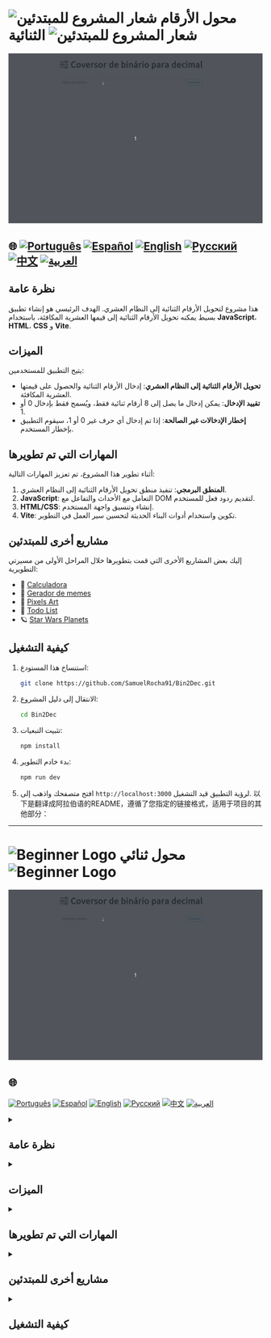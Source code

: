 # ![شعار المشروع للمبتدئين](https://img.icons8.com/emoji/48/000000/star-emoji.png) محول الأرقام الثنائية ![شعار المشروع للمبتدئين](https://img.icons8.com/emoji/48/000000/star-emoji.png)

![عرض توضيحي](./gifs/conversor.gif)

## 🌐 [![Português](https://img.shields.io/badge/Português-green)](https://github.com/SamuelRocha91/Bin2Dec/blob/main/README.md) [![Español](https://img.shields.io/badge/Español-yellow)](https://github.com/SamuelRocha91/Bin2Dec/blob/main/README_es.md) [![English](https://img.shields.io/badge/English-blue)](https://github.com/SamuelRocha91/Bin2Dec/blob/main/README_en.md) [![Русский](https://img.shields.io/badge/Русский-lightgrey)](https://github.com/SamuelRocha91/Bin2Dec/blob/main/README_ru.md) [![中文](https://img.shields.io/badge/中文-red)](https://github.com/SamuelRocha91/Bin2Dec/blob/main/README_ch.md) [![العربية](https://img.shields.io/badge/العربية-orange)](https://github.com/SamuelRocha91/Bin2Dec/blob/main/README_ar.md)
## نظرة عامة

هذا مشروع لتحويل الأرقام الثنائية إلى النظام العشري. الهدف الرئيسي هو إنشاء تطبيق بسيط يمكنه تحويل الأرقام الثنائية إلى قيمها العشرية المكافئة، باستخدام **JavaScript**، **HTML**، **CSS** و **Vite**.

## الميزات

يتيح التطبيق للمستخدمين:

- **تحويل الأرقام الثنائية إلى النظام العشري**: إدخال الأرقام الثنائية والحصول على قيمتها العشرية المكافئة.
- **تقييد الإدخال**: يمكن إدخال ما يصل إلى 8 أرقام ثنائية فقط، ويُسمح فقط بإدخال 0 أو 1.
- **إخطار الإدخالات غير الصالحة**: إذا تم إدخال أي حرف غير 0 أو 1، سيقوم التطبيق بإخطار المستخدم.

## المهارات التي تم تطويرها

أثناء تطوير هذا المشروع، تم تعزيز المهارات التالية:

1. **المنطق البرمجي**: تنفيذ منطق تحويل الأرقام الثنائية إلى النظام العشري.
2. **JavaScript**: التعامل مع الأحداث والتفاعل مع DOM لتقديم ردود فعل للمستخدم.
3. **HTML/CSS**: إنشاء وتنسيق واجهة المستخدم.
4. **Vite**: تكوين واستخدام أدوات البناء الحديثة لتحسين سير العمل في التطوير.

## مشاريع أخرى للمبتدئين

إليك بعض المشاريع الأخرى التي قمت بتطويرها خلال المراحل الأولى من مسيرتي التطويرية:

- 🧮 [Calculadora](https://github.com/SamuelRocha91/calculator/blob/main/README_ar.md)
- 🦖 [Gerador de memes](https://github.com/SamuelRocha91/memeGenerator/blob/main/README_ar.md)
- 🎨 [Pixels Art](https://github.com/SamuelRocha91/PixelsArt/blob/main/README_ar.md)
- 📝 [Todo List](https://github.com/SamuelRocha91/TodoList/blob/main/README_ar.md)
- 🪐 [Star Wars Planets](https://github.com/SamuelRocha91/javascriptStarWarsPlanets)

## كيفية التشغيل

1. استنساخ هذا المستودع:
   ```bash
   git clone https://github.com/SamuelRocha91/Bin2Dec.git
   ```
2. الانتقال إلى دليل المشروع:
   ```bash
   cd Bin2Dec
   ```
3. تثبيت التبعيات:
   ```bash
   npm install
   ```
4. بدء خادم التطوير:
   ```bash
   npm run dev
   ```
5. افتح متصفحك واذهب إلى `http://localhost:3000` لرؤية التطبيق قيد التشغيل.
以下是翻译成阿拉伯语的README，遵循了您指定的链接格式，适用于项目的其他部分：

---

# <img src="https://cdn-icons-png.flaticon.com/128/5701/5701867.png" alt="Beginner Logo" width="52" height="30" /> محول ثنائي <img src="https://cdn-icons-png.flaticon.com/128/5701/5701867.png" alt="Beginner Logo" width="52" height="30" />

![عرض](./gifs/conversor.gif)

## 🌐 
[![Português](https://img.shields.io/badge/Português-green)](https://github.com/SamuelRocha91/Bin2Dec/blob/main/README.md) 
[![Español](https://img.shields.io/badge/Español-yellow)](https://github.com/SamuelRocha91/Bin2Dec/blob/main/README_es.md) 
[![English](https://img.shields.io/badge/English-blue)](https://github.com/SamuelRocha91/Bin2Dec/blob/main/README_en.md) 
[![Русский](https://img.shields.io/badge/Русский-lightgrey)](https://github.com/SamuelRocha91/Bin2Dec/blob/main/README_ru.md) 
[![中文](https://img.shields.io/badge/中文-red)](https://github.com/SamuelRocha91/Bin2Dec/blob/main/README_ch.md) 
[![العربية](https://img.shields.io/badge/العربية-orange)](https://github.com/SamuelRocha91/Bin2Dec/blob/main/README_ar.md)

<details>
<summary><h2>نظرة عامة</h2></summary>

هذا مشروع لتحويل الأرقام الثنائية إلى عشرية. الهدف الرئيسي هو إنشاء تطبيق بسيط يقوم بتحويل الأرقام الثنائية إلى نظيراتها العشرية باستخدام **JavaScript** و**HTML** و**CSS** و**Vite**.

</details>

<details>
<summary><h2>الميزات</h2></summary>

يتيح التطبيق للمستخدمين:

- **تحويل الأرقام الثنائية إلى أرقام عشرية**: أدخل رقمًا ثنائيًا واطلع على قيمته العشرية المقابلة.
- **تقييد الإدخال**: يجب أن تحتوي الأرقام الثنائية على ما لا يزيد عن 8 أرقام، ويُسمح فقط بالأرقام 0 و 1.
- **إشعارات الإدخال غير الصالحة**: تلقي إشعار إذا حاولت إدخال أحرف غير 0 أو 1.

</details>

<details>
<summary><h2>المهارات التي تم تطويرها</h2></summary>

خلال تطوير هذا المشروع، تم تعزيز المهارات التالية:

1. **منطق البرمجة**: تنفيذ المنطق لتحويل الأرقام الثنائية إلى عشرية.
2. **JavaScript**: التعامل مع الأحداث والتلاعب بـ DOM لتقديم ردود الفعل للمستخدم.
3. **HTML/CSS**: إنشاء وتصميم واجهات المستخدم.
4. **Vite**: إعداد واستخدام أداة تجميع حديثة لتحسين التطوير.

</details>

<details>
<summary><h2>مشاريع أخرى للمبتدئين</h2></summary>

إليك بعض المشاريع الأخرى التي طورتها خلال المراحل الأولية من رحلتي في التطوير:

- 🧮 [آلة حاسبة](https://github.com/SamuelRocha91/calculator/blob/main/README_ar.md)
- 🦖 [مولد الميمات](https://github.com/SamuelRocha91/memeGenerator/blob/main/README_ar.md)
- 🎨 [فن البكسل](https://github.com/SamuelRocha91/PixelsArt/blob/main/README_ar.md)
- 📝 [قائمة المهام](https://github.com/SamuelRocha91/TodoList/blob/main/README_ar.md)
- 🪐 [كواكب حرب النجوم](https://github.com/SamuelRocha91/javascriptStarWarsPlanets/blob/main/README_ar.md)

</details>

<details>
<summary><h2>كيفية التشغيل</h2></summary>

1. استنساخ هذا المستودع:
   ```bash
   git clone https://github.com/SamuelRocha91/Bin2Dec.git
   ```
2. انتقل إلى دليل المشروع:
   ```bash
   cd Bin2Dec
   ```
3. تثبيت التبعيات:
   ```bash
   npm install
   ```
4. بدء خادم التطوير:
   ```bash
   npm run dev
   ```
5. افتح متصفحك وانتقل إلى `http://localhost:3000` لرؤية التطبيق في العمل.

</details>